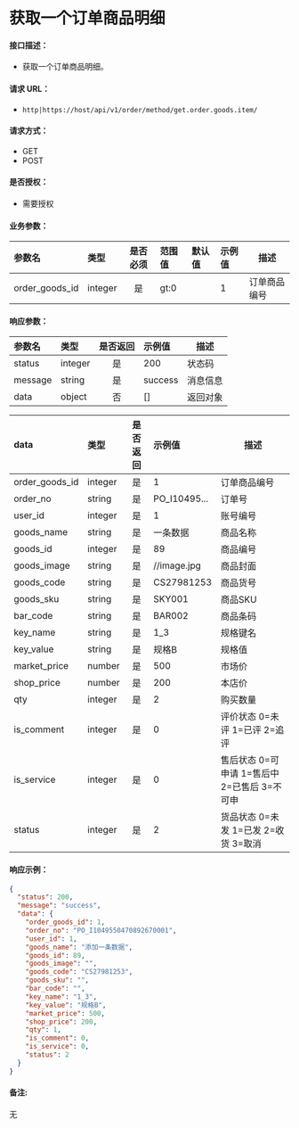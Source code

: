 # 获取一个订单商品明细

#### 接口描述：
- 获取一个订单商品明细。

#### 请求 URL：
- `http|https://host/api/v1/order/method/get.order.goods.item/`

#### 请求方式：
- GET
- POST

#### 是否授权：
- 需要授权

#### 业务参数：
|参数名|类型|是否必须|范围值|默认值|示例值|描述|
|:----|:---|:---:|:-----|:-----|:-----|-----|
|order_goods_id |integer |是 |gt:0 | |1 |订单商品编号 |

#### 响应参数：
|参数名|类型|是否返回|示例值|描述|
|:-----|:-----|:---:|:-----|-----|
|status |integer |是 |200 |状态码 |
|message |string |是 |success |消息信息 |
|data |object |否 |[] |返回对象 |

|data|类型|是否返回|示例值|描述|
|:-----|:-----|:---:|:-----|-----|
|order_goods_id |integer |是 |1 |订单商品编号 |
|order_no |string |是 |PO_I10495... |订单号 |
|user_id |integer |是 |1 |账号编号 |
|goods_name |string |是 |一条数据 |商品名称 |
|goods_id |integer |是 |89 |商品编号 |
|goods_image |string |是 |//image.jpg |商品封面 |
|goods_code |string |是 |CS27981253 |商品货号 |
|goods_sku |string |是 |SKY001 |商品SKU |
|bar_code |string |是 |BAR002 |商品条码 |
|key_name |string |是 |1_3 |规格键名 |
|key_value |string |是 |规格B |规格值 |
|market_price |number |是 |500 |市场价 |
|shop_price |number |是 |200 |本店价 |
|qty |integer |是 |2 |购买数量 |
|is_comment |integer |是 |0 |评价状态 0=未评 1=已评 2=追评 |
|is_service |integer |是 |0 |售后状态 0=可申请 1=售后中 2=已售后 3=不可申 |
|status |integer |是 |2 |货品状态 0=未发 1=已发 2=收货 3=取消 |

#### 响应示例：
```json
{
  "status": 200,
  "message": "success",
  "data": {
    "order_goods_id": 1,
    "order_no": "PO_I1049550470892670001",
    "user_id": 1,
    "goods_name": "添加一条数据",
    "goods_id": 89,
    "goods_image": "",
    "goods_code": "CS27981253",
    "goods_sku": "",
    "bar_code": "",
    "key_name": "1_3",
    "key_value": "规格B",
    "market_price": 500,
    "shop_price": 200,
    "qty": 1,
    "is_comment": 0,
    "is_service": 0,
    "status": 2
  }
}
```

#### 备注:
无